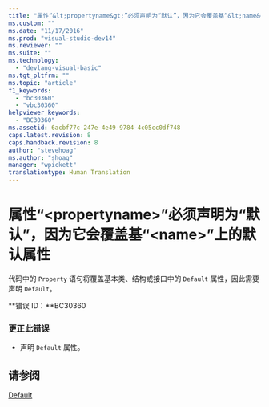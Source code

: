 ```yaml
---
title: "属性“&lt;propertyname&gt;”必须声明为“默认”，因为它会覆盖基“&lt;name&gt;”上的默认属性 | Microsoft Docs"
ms.custom: ""
ms.date: "11/17/2016"
ms.prod: "visual-studio-dev14"
ms.reviewer: ""
ms.suite: ""
ms.technology: 
  - "devlang-visual-basic"
ms.tgt_pltfrm: ""
ms.topic: "article"
f1_keywords: 
  - "bc30360"
  - "vbc30360"
helpviewer_keywords: 
  - "BC30360"
ms.assetid: 6acbf77c-247e-4e49-9784-4c05cc0df748
caps.latest.revision: 8
caps.handback.revision: 8
author: "stevehoag"
ms.author: "shoag"
manager: "wpickett"
translationtype: Human Translation
---
```

# 属性“&lt;propertyname&gt;”必须声明为“默认”，因为它会覆盖基“&lt;name&gt;”上的默认属性
代码中的 `Property` 语句将覆盖基本类、结构或接口中的 `Default` 属性，因此需要声明 `Default`。  
  
 **错误 ID：**BC30360  
  
### 更正此错误  
  
-   声明 `Default` 属性。  
  
## 请参阅  
 [Default](../../visual-basic/language-reference/modifiers/default.md)